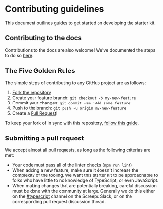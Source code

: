 # Contributing guidelines

This document outlines guides to get started on developing the starter kit.

## Contributing to the docs

Contributions to the docs are also welcome! We've documented the steps to do so [here](./docs/in-depth/contributing.md).

## The Five Golden Rules

The simple steps of contributing to any GitHub project are as follows:

1. [Fork the repository](https://github.com/screepers/screeps-arena-typescript-starter/fork)
2. Create your feature branch: `git checkout -b my-new-feature`
3. Commit your changes: `git commit -am 'Add some feature'`
4. Push to the branch: `git push -u origin my-new-feature`
5. Create a [Pull Request](https://github.com/screepers/screeps-arena-typescript-starter/pulls)!

To keep your fork of in sync with this repository, [follow this guide](https://help.github.com/articles/syncing-a-fork/).

## Submitting a pull request

We accept almost all pull requests, as long as the following criterias are met:

- Your code must pass all of the linter checks (`npm run lint`)
- When adding a new feature, make sure it doesn't increase the complexity of the tooling. We want this starter kit to be approachable to folks who have little to no knowledge of TypeScript, or even JavaScript.
- When making changes that are potentially breaking, careful discussion must be done with the community at large. Generally we do this either on the [#typescript](https://screeps.slack.com/messages/typecript/) channel on the Screeps Slack, or on the corresponding pull request discussion thread.
